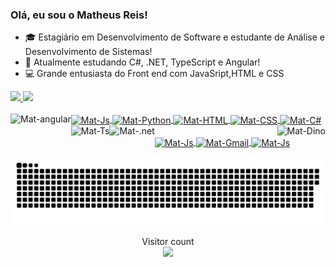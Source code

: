 ### Olá, eu sou o Matheus Reis!

- 🎓 Estagiário em Desenvolvimento de Software e estudante de Análise e Desenvolvimento de Sistemas!
- 📗 Atualmente estudando C#, .NET, TypeScript e Angular!
- 💻 Grande entusiasta do Front end com JavaSript,HTML e CSS

 <div>
  <a href="https://github.com/MatheReis">
  <img height="180em" src="https://github-readme-stats.vercel.app/api?username=MatheReis&show_icons=true&theme=dracula&include_all_commits=true&count_private=true"/>
  <img height="180em" src="https://github-readme-stats.vercel.app/api/top-langs/?username=MatheReis&layout=compact&langs_count=7&theme=dracula"/>
</div>
  
  <div style = "display: inline_block"> <br>
  <img align = "center" alt = "Mat-Js" height = "50" width = "70" src= https://cdn.jsdelivr.net/gh/devicons/devicon/icons/javascript/javascript-original.svg />
  <img align = "center" alt = "Mat-Python" height = "50" width = "70" src= https://cdn.jsdelivr.net/gh/devicons/devicon/icons/python/python-original.svg />
  <img align = "center" alt = "Mat-HTML" height = "50" width = "70" src = https://cdn.jsdelivr.net/gh/devicons/devicon/icons/html5/html5-original.svg>
  <img align = "center" alt = "Mat-CSS" height = "50" width = "70" src = https://cdn.jsdelivr.net/gh/devicons/devicon/icons/css3/css3-original.svg>
  <img align = "left" alt = "Mat-angular" height = "50" widht = "70" src = https://cdn.jsdelivr.net/gh/devicons/devicon/icons/angularjs/angularjs-original.svg />
  <img align = "center" alt = "Mat-C#" height = "50" width = "70" src = https://cdn.jsdelivr.net/gh/devicons/devicon/icons/csharp/csharp-original.svg  />
  <img align = "left" alt = "Mat-Ts" height = "50" widht = "70" src = https://cdn.jsdelivr.net/gh/devicons/devicon/icons/typescript/typescript-original.svg />
  <img align = "left" alt = "Mat-.net" height= "50" widht = "70"  src = https://cdn.jsdelivr.net/gh/devicons/devicon/icons/dotnetcore/dotnetcore-original.svg />
  <img align = "right" alt = "Mat-Dino" top = "-10" src = "https://gizmodo.uol.com.br/wp-content/blogs.dir/8/files/2018/09/dino-chrome.gif"></div>
   <br>
  <div>
    <a href="https://instagram.com/eu_matreis" target="_blank"> <img align = "center" alt = "Mat-Js" height = "25" width = "80" img src = "https://img.shields.io/badge/-Instagram-%23E4405F?style=for-the- emblema & logo = instagram & logoColor = white "target =" _ blank "> </a>
    <a href = "matheus.reisfagundes@gmail.com"> <img align = "center" alt = "Mat-Gmail" height = "25" width = "100" img src = "https://img.shields.io/badge/Gmail-D14836?style=for-the-badge&logo=gmail&logoColor=white"> </a>
    <a href="https://www.linkedin.com/in/matheus-dos-reis-fagundes-0610b4206/" target="_blank"> <img align = "center" alt = "Mat-Js" height = "25" width = "100" img src = "https://img.shields.io/badge/LinkedIn-0077B5?style=for-the-badge&logo=linkedin&logoColor=white" _ blank "> </a> 

 ![Snake animation](https://github.com/MatheReis/MatheReis/blob/output/github-contribution-grid-snake.svg)
     
  <p align="center"> 
  Visitor count<br>
  <img src="https://profile-counter.glitch.me/MatheReis/count.svg" />
</p>
 

